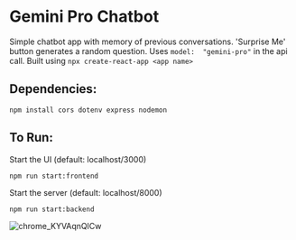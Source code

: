 # Gemini Pro Chatbot
Simple chatbot app with memory of previous conversations. 'Surprise Me' button generates a random question. Uses ```model:  "gemini-pro"``` in the api call.
Built using ```npx create-react-app <app name>```
## Dependencies:
```
npm install cors dotenv express nodemon
```
## To Run:
Start the UI (default: localhost/3000)
```
npm run start:frontend
```
Start the server (default: localhost/8000)
```
npm run start:backend
```
![chrome_KYVAqnQlCw](https://github.com/JeremiahDMoore/google-gemini-chatbot/assets/23569464/f34dc707-3d7f-4a4a-afd7-04c3a120e806)

